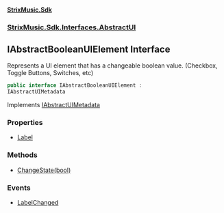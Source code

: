 #### [StrixMusic.Sdk](./index.md 'index')
### [StrixMusic.Sdk.Interfaces.AbstractUI](./StrixMusic-Sdk-Interfaces-AbstractUI.md 'StrixMusic.Sdk.Interfaces.AbstractUI')
## IAbstractBooleanUIElement Interface
Represents a UI element that has a changeable boolean value. (Checkbox, Toggle Buttons, Switches, etc)  
```csharp
public interface IAbstractBooleanUIElement :
IAbstractUIMetadata
```
Implements [IAbstractUIMetadata](./StrixMusic-Sdk-Interfaces-AbstractUI-IAbstractUIMetadata.md 'StrixMusic.Sdk.Interfaces.AbstractUI.IAbstractUIMetadata')  
### Properties
- [Label](./StrixMusic-Sdk-Interfaces-AbstractUI-IAbstractBooleanUIElement-Label.md 'StrixMusic.Sdk.Interfaces.AbstractUI.IAbstractBooleanUIElement.Label')
### Methods
- [ChangeState(bool)](./StrixMusic-Sdk-Interfaces-AbstractUI-IAbstractBooleanUIElement-ChangeState(bool).md 'StrixMusic.Sdk.Interfaces.AbstractUI.IAbstractBooleanUIElement.ChangeState(bool)')
### Events
- [LabelChanged](./StrixMusic-Sdk-Interfaces-AbstractUI-IAbstractBooleanUIElement-LabelChanged.md 'StrixMusic.Sdk.Interfaces.AbstractUI.IAbstractBooleanUIElement.LabelChanged')
